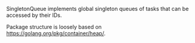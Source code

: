 SingletonQueue implements global singleton queues of tasks that can be accessed by their IDs.

Package structure is loosely based on https://golang.org/pkg/container/heap/.
